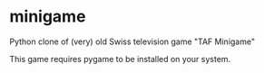 # minigame
Python clone of (very) old Swiss television game "TAF Minigame"

This game requires pygame to be installed on your system.

